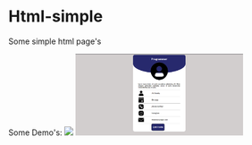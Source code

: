 # Html-simple
Some simple html page's



Some Demo's:
<img src='./Gym-page/images/float.png' width="300px">
<img src="./User-Profile/img/profile.png" width="300px">
